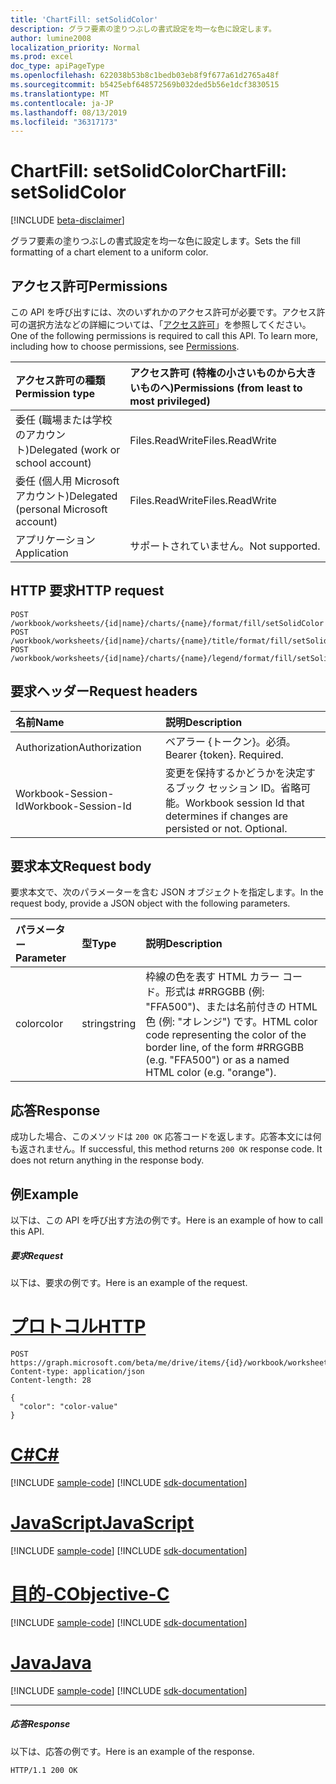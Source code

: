 ```yaml
---
title: 'ChartFill: setSolidColor'
description: グラフ要素の塗りつぶしの書式設定を均一な色に設定します。
author: lumine2008
localization_priority: Normal
ms.prod: excel
doc_type: apiPageType
ms.openlocfilehash: 622038b53b8c1bedb03eb8f9f677a61d2765a48f
ms.sourcegitcommit: b5425ebf648572569b032ded5b56e1dcf3830515
ms.translationtype: MT
ms.contentlocale: ja-JP
ms.lasthandoff: 08/13/2019
ms.locfileid: "36317173"
---
```

# <a name="chartfill-setsolidcolor"></a><span data-ttu-id="7f2be-103">ChartFill: setSolidColor</span><span class="sxs-lookup"><span data-stu-id="7f2be-103">ChartFill: setSolidColor</span></span>

[!INCLUDE [beta-disclaimer](../../includes/beta-disclaimer.md)]

<span data-ttu-id="7f2be-104">グラフ要素の塗りつぶしの書式設定を均一な色に設定します。</span><span class="sxs-lookup"><span data-stu-id="7f2be-104">Sets the fill formatting of a chart element to a uniform color.</span></span>
## <a name="permissions"></a><span data-ttu-id="7f2be-105">アクセス許可</span><span class="sxs-lookup"><span data-stu-id="7f2be-105">Permissions</span></span>
<span data-ttu-id="7f2be-p101">この API を呼び出すには、次のいずれかのアクセス許可が必要です。アクセス許可の選択方法などの詳細については、「[アクセス許可](/graph/permissions-reference)」を参照してください。</span><span class="sxs-lookup"><span data-stu-id="7f2be-p101">One of the following permissions is required to call this API. To learn more, including how to choose permissions, see [Permissions](/graph/permissions-reference).</span></span>

|<span data-ttu-id="7f2be-108">アクセス許可の種類</span><span class="sxs-lookup"><span data-stu-id="7f2be-108">Permission type</span></span>      | <span data-ttu-id="7f2be-109">アクセス許可 (特権の小さいものから大きいものへ)</span><span class="sxs-lookup"><span data-stu-id="7f2be-109">Permissions (from least to most privileged)</span></span>              |
|:--------------------|:---------------------------------------------------------|
|<span data-ttu-id="7f2be-110">委任 (職場または学校のアカウント)</span><span class="sxs-lookup"><span data-stu-id="7f2be-110">Delegated (work or school account)</span></span> | <span data-ttu-id="7f2be-111">Files.ReadWrite</span><span class="sxs-lookup"><span data-stu-id="7f2be-111">Files.ReadWrite</span></span>    |
|<span data-ttu-id="7f2be-112">委任 (個人用 Microsoft アカウント)</span><span class="sxs-lookup"><span data-stu-id="7f2be-112">Delegated (personal Microsoft account)</span></span> | <span data-ttu-id="7f2be-113">Files.ReadWrite</span><span class="sxs-lookup"><span data-stu-id="7f2be-113">Files.ReadWrite</span></span>    |
|<span data-ttu-id="7f2be-114">アプリケーション</span><span class="sxs-lookup"><span data-stu-id="7f2be-114">Application</span></span> | <span data-ttu-id="7f2be-115">サポートされていません。</span><span class="sxs-lookup"><span data-stu-id="7f2be-115">Not supported.</span></span> |

## <a name="http-request"></a><span data-ttu-id="7f2be-116">HTTP 要求</span><span class="sxs-lookup"><span data-stu-id="7f2be-116">HTTP request</span></span>
<!-- { "blockType": "ignored" } -->
```http
POST /workbook/worksheets/{id|name}/charts/{name}/format/fill/setSolidColor
POST /workbook/worksheets/{id|name}/charts/{name}/title/format/fill/setSolidColor
POST /workbook/worksheets/{id|name}/charts/{name}/legend/format/fill/setSolidColor

```
## <a name="request-headers"></a><span data-ttu-id="7f2be-117">要求ヘッダー</span><span class="sxs-lookup"><span data-stu-id="7f2be-117">Request headers</span></span>
| <span data-ttu-id="7f2be-118">名前</span><span class="sxs-lookup"><span data-stu-id="7f2be-118">Name</span></span>       | <span data-ttu-id="7f2be-119">説明</span><span class="sxs-lookup"><span data-stu-id="7f2be-119">Description</span></span>|
|:---------------|:----------|
| <span data-ttu-id="7f2be-120">Authorization</span><span class="sxs-lookup"><span data-stu-id="7f2be-120">Authorization</span></span>  | <span data-ttu-id="7f2be-p102">ベアラー {トークン}。必須。</span><span class="sxs-lookup"><span data-stu-id="7f2be-p102">Bearer {token}. Required.</span></span> |
| <span data-ttu-id="7f2be-123">Workbook-Session-Id</span><span class="sxs-lookup"><span data-stu-id="7f2be-123">Workbook-Session-Id</span></span>  | <span data-ttu-id="7f2be-p103">変更を保持するかどうかを決定するブック セッション ID。省略可能。</span><span class="sxs-lookup"><span data-stu-id="7f2be-p103">Workbook session Id that determines if changes are persisted or not. Optional.</span></span>|

## <a name="request-body"></a><span data-ttu-id="7f2be-126">要求本文</span><span class="sxs-lookup"><span data-stu-id="7f2be-126">Request body</span></span>
<span data-ttu-id="7f2be-127">要求本文で、次のパラメーターを含む JSON オブジェクトを指定します。</span><span class="sxs-lookup"><span data-stu-id="7f2be-127">In the request body, provide a JSON object with the following parameters.</span></span>

| <span data-ttu-id="7f2be-128">パラメーター</span><span class="sxs-lookup"><span data-stu-id="7f2be-128">Parameter</span></span>    | <span data-ttu-id="7f2be-129">型</span><span class="sxs-lookup"><span data-stu-id="7f2be-129">Type</span></span>   |<span data-ttu-id="7f2be-130">説明</span><span class="sxs-lookup"><span data-stu-id="7f2be-130">Description</span></span>|
|:---------------|:--------|:----------|
|<span data-ttu-id="7f2be-131">color</span><span class="sxs-lookup"><span data-stu-id="7f2be-131">color</span></span>|<span data-ttu-id="7f2be-132">string</span><span class="sxs-lookup"><span data-stu-id="7f2be-132">string</span></span>|<span data-ttu-id="7f2be-133">枠線の色を表す HTML カラー コード。形式は #RRGGBB (例: "FFA500")、または名前付きの HTML 色 (例: "オレンジ") です。</span><span class="sxs-lookup"><span data-stu-id="7f2be-133">HTML color code representing the color of the border line, of the form #RRGGBB (e.g. "FFA500") or as a named HTML color (e.g. "orange").</span></span>|

## <a name="response"></a><span data-ttu-id="7f2be-134">応答</span><span class="sxs-lookup"><span data-stu-id="7f2be-134">Response</span></span>

<span data-ttu-id="7f2be-p104">成功した場合、このメソッドは `200 OK` 応答コードを返します。応答本文には何も返されません。</span><span class="sxs-lookup"><span data-stu-id="7f2be-p104">If successful, this method returns `200 OK` response code. It does not return anything in the response body.</span></span>

## <a name="example"></a><span data-ttu-id="7f2be-137">例</span><span class="sxs-lookup"><span data-stu-id="7f2be-137">Example</span></span>
<span data-ttu-id="7f2be-138">以下は、この API を呼び出す方法の例です。</span><span class="sxs-lookup"><span data-stu-id="7f2be-138">Here is an example of how to call this API.</span></span>
##### <a name="request"></a><span data-ttu-id="7f2be-139">要求</span><span class="sxs-lookup"><span data-stu-id="7f2be-139">Request</span></span>
<span data-ttu-id="7f2be-140">以下は、要求の例です。</span><span class="sxs-lookup"><span data-stu-id="7f2be-140">Here is an example of the request.</span></span>

# <a name="httptabhttp"></a>[<span data-ttu-id="7f2be-141">プロトコル</span><span class="sxs-lookup"><span data-stu-id="7f2be-141">HTTP</span></span>](#tab/http)
<!-- {
  "blockType": "request",
  "name": "chartfill_setsolidcolor"
}-->
```http
POST https://graph.microsoft.com/beta/me/drive/items/{id}/workbook/worksheets/{id|name}/charts/{name}/format/fill/setSolidColor
Content-type: application/json
Content-length: 28

{
  "color": "color-value"
}
```
# <a name="ctabcsharp"></a>[<span data-ttu-id="7f2be-142">C#</span><span class="sxs-lookup"><span data-stu-id="7f2be-142">C#</span></span>](#tab/csharp)
[!INCLUDE [sample-code](../includes/snippets/csharp/chartfill-setsolidcolor-csharp-snippets.md)]
[!INCLUDE [sdk-documentation](../includes/snippets/snippets-sdk-documentation-link.md)]

# <a name="javascripttabjavascript"></a>[<span data-ttu-id="7f2be-143">JavaScript</span><span class="sxs-lookup"><span data-stu-id="7f2be-143">JavaScript</span></span>](#tab/javascript)
[!INCLUDE [sample-code](../includes/snippets/javascript/chartfill-setsolidcolor-javascript-snippets.md)]
[!INCLUDE [sdk-documentation](../includes/snippets/snippets-sdk-documentation-link.md)]

# <a name="objective-ctabobjc"></a>[<span data-ttu-id="7f2be-144">目的-C</span><span class="sxs-lookup"><span data-stu-id="7f2be-144">Objective-C</span></span>](#tab/objc)
[!INCLUDE [sample-code](../includes/snippets/objc/chartfill-setsolidcolor-objc-snippets.md)]
[!INCLUDE [sdk-documentation](../includes/snippets/snippets-sdk-documentation-link.md)]

# <a name="javatabjava"></a>[<span data-ttu-id="7f2be-145">Java</span><span class="sxs-lookup"><span data-stu-id="7f2be-145">Java</span></span>](#tab/java)
[!INCLUDE [sample-code](../includes/snippets/java/chartfill-setsolidcolor-java-snippets.md)]
[!INCLUDE [sdk-documentation](../includes/snippets/snippets-sdk-documentation-link.md)]

---


##### <a name="response"></a><span data-ttu-id="7f2be-146">応答</span><span class="sxs-lookup"><span data-stu-id="7f2be-146">Response</span></span>
<span data-ttu-id="7f2be-147">以下は、応答の例です。</span><span class="sxs-lookup"><span data-stu-id="7f2be-147">Here is an example of the response.</span></span> 
<!-- {
  "blockType": "response",
  "truncated": true,
  "@odata.type": "microsoft.graph.none"
} -->
```http
HTTP/1.1 200 OK
```

<!-- uuid: 8fcb5dbc-d5aa-4681-8e31-b001d5168d79
2015-10-25 14:57:30 UTC -->
<!--
{
  "type": "#page.annotation",
  "description": "ChartFill: setSolidColor",
  "keywords": "",
  "section": "documentation",
  "tocPath": "",
  "suppressions": [
  ]
}
-->
